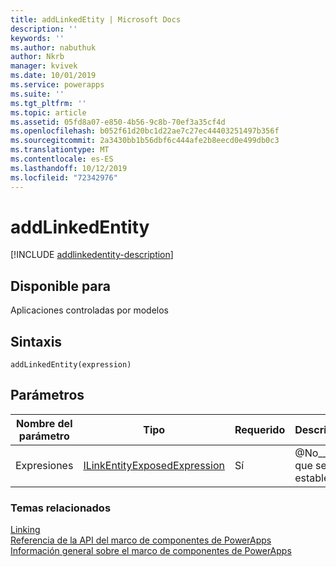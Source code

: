 ```yaml
---
title: addLinkedEtity | Microsoft Docs
description: ''
keywords: ''
ms.author: nabuthuk
author: Nkrb
manager: kvivek
ms.date: 10/01/2019
ms.service: powerapps
ms.suite: ''
ms.tgt_pltfrm: ''
ms.topic: article
ms.assetid: 05fd8a07-e850-4b56-9c8b-70ef3a35cf4d
ms.openlocfilehash: b052f61d20bc1d22ae7c27ec44403251497b356f
ms.sourcegitcommit: 2a3430bb1b56dbf6c444afe2b8eecd0e499db0c3
ms.translationtype: MT
ms.contentlocale: es-ES
ms.lasthandoff: 10/12/2019
ms.locfileid: "72342976"
---
```

# <a name="addlinkedentity"></a>addLinkedEntity

[!INCLUDE [addlinkedentity-description](includes/addlinkedentity-description.md)]

## <a name="available-for"></a>Disponible para 

Aplicaciones controladas por modelos

## <a name="syntax"></a>Sintaxis

`addLinkedEntity(expression)`

## <a name="parameters"></a>Parámetros

| Nombre del parámetro|Tipo|Requerido|Descripción|
| ------------- |----|--------|-----------|
|Expresiones|[ILinkEntityExposedExpression](../ilinkentityexposedexpression.md)|Sí|@No__t_0 que se va a establecer.|

### <a name="related-topics"></a>Temas relacionados

[Linking](../linking.md)<br/>
[Referencia de la API del marco de componentes de PowerApps](../../reference/index.md)<br/>
[Información general sobre el marco de componentes de PowerApps](../../overview.md)